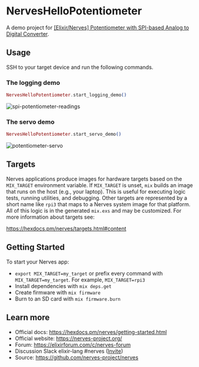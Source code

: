 # NervesHelloPotentiometer

A demo project for [[Elixir/Nerves] Potentiometer with SPI-based Analog to Digital Converter](https://dev.to/mnishiguchi/elixir-nerves-potentiometer-with-spi-based-analog-to-digital-converter-25h1).

## Usage

SSH to your target device and run the following commands.

### The logging demo

```elixir
NervesHelloPotentiometer.start_logging_demo()
```

![spi-potentiometer-readings](https://user-images.githubusercontent.com/7563926/104030802-ef34e780-5199-11eb-99d0-4f9afcb8b0d7.gif)

### The servo demo

```elixir
NervesHelloPotentiometer.start_servo_demo()
```

![potentiometer-servo](https://user-images.githubusercontent.com/7563926/104080569-d7d81780-51f6-11eb-9c93-43361156c167.gif)

## Targets

Nerves applications produce images for hardware targets based on the
`MIX_TARGET` environment variable. If `MIX_TARGET` is unset, `mix` builds an
image that runs on the host (e.g., your laptop). This is useful for executing
logic tests, running utilities, and debugging. Other targets are represented by
a short name like `rpi3` that maps to a Nerves system image for that platform.
All of this logic is in the generated `mix.exs` and may be customized. For more
information about targets see:

https://hexdocs.pm/nerves/targets.html#content

## Getting Started

To start your Nerves app:
  * `export MIX_TARGET=my_target` or prefix every command with
    `MIX_TARGET=my_target`. For example, `MIX_TARGET=rpi3`
  * Install dependencies with `mix deps.get`
  * Create firmware with `mix firmware`
  * Burn to an SD card with `mix firmware.burn`

## Learn more

  * Official docs: https://hexdocs.pm/nerves/getting-started.html
  * Official website: https://nerves-project.org/
  * Forum: https://elixirforum.com/c/nerves-forum
  * Discussion Slack elixir-lang #nerves ([Invite](https://elixir-slackin.herokuapp.com/))
  * Source: https://github.com/nerves-project/nerves

